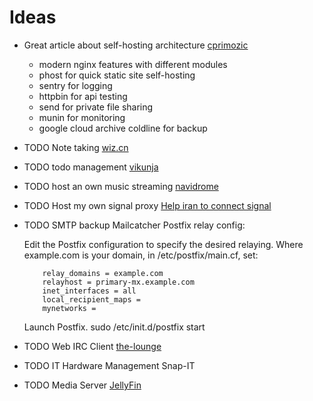 # Ideas

- Great article about self-hosting architecture [cprimozic](https://cprimozic.net/blog/my-selfhosted-websites-architecture/)
  - modern nginx features with different modules
  - phost for quick static site self-hosting
  - sentry for logging
  - httpbin for api testing
  - send for private file sharing
  - munin for monitoring
  - google cloud archive coldline for backup
- TODO Note taking [wiz.cn](https://www.wiz.cn)
- TODO todo management [vikunja](https://vikunja.io/docs/)
- TODO host an own music streaming [navidrome](https://www.navidrome.org/docs/installation/docker/)
- TODO Host my own signal proxy
  [Help iran to connect signal](https://signal.org/blog/help-iran-reconnect/)
- TODO SMTP backup Mailcatcher
  Postfix relay config:

  Edit the Postfix configuration to specify the desired relaying. Where example.com is your domain, in /etc/postfix/main.cf, set:

  ```
      relay_domains = example.com
      relayhost = primary-mx.example.com
      inet_interfaces = all
      local_recipient_maps =
      mynetworks =
  ```

  Launch Postfix. sudo /etc/init.d/postfix start
- TODO Web IRC Client [the-lounge](https://github.com/thelounge/thelounge)
- TODO IT Hardware Management Snap-IT
- TODO Media Server [JellyFin](https://jellyfin.org)
